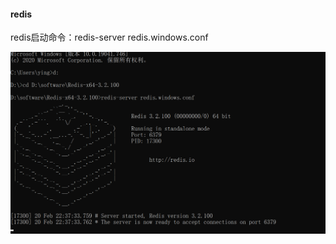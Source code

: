 #### redis

redis启动命令：redis-server redis.windows.conf

![image-20210220223753353](redis.assets/image-20210220223753353.png)